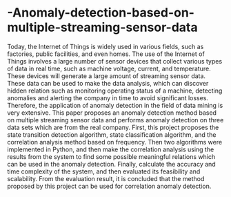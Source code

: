 # -Anomaly-detection-based-on-multiple-streaming-sensor-data
Today, the Internet of Things is widely used in various fields, such as factories, public facilities, and even homes. The use of the Internet of Things involves a large number of sensor devices that collect various types of data in real time, such as machine voltage, current, and temperature. These devices will generate a large amount of streaming sensor data. These data can be used to make the data analysis, which can discover hidden relation such as monitoring operating status of a machine, detecting anomalies and alerting the company in time to avoid significant losses. Therefore, the application of anomaly detection in the field of data mining is very extensive. This paper proposes an anomaly detection method based on multiple streaming sensor data and performs anomaly detection on three data sets which are from the real company. First, this project proposes the state transition detection algorithm, state classification algorithm, and the correlation analysis method based on frequency. Then two algorithms were implemented in Python, and then make the correlation analysis using the results from the system to find some possible meaningful relations which can be used in the anomaly detection. Finally, calculate the accuracy and time complexity of the system, and then evaluated its feasibility and scalability. From the evaluation result, it is concluded that the method proposed by this project can be used for correlation anomaly detection.
